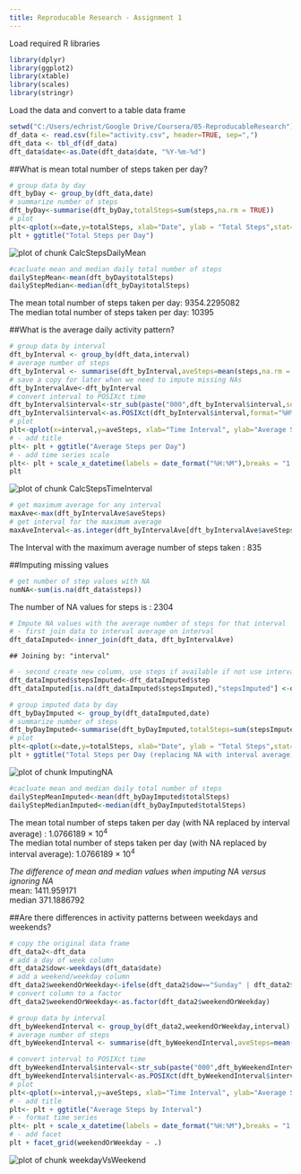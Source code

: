 ```yaml
---
title: Reproducable Research - Assignment 1
---
```


Load required R libraries


```r
library(dplyr)
library(ggplot2)
library(xtable)
library(scales)
library(stringr)
```
Load the data and convert to a table data frame


```r
setwd("C:/Users/echrist/Google Drive/Coursera/05-ReproducableResearch")
df_data <- read.csv(file="activity.csv", header=TRUE, sep=",")
dft_data <- tbl_df(df_data)
dft_data$date<-as.Date(dft_data$date, "%Y-%m-%d")
```
  
##What is mean total number of steps taken per day?


```r
# group data by day
dft_byDay <- group_by(dft_data,date)
# summarize number of steps
dft_byDay<-summarise(dft_byDay,totalSteps=sum(steps,na.rm = TRUE))
# plot 
plt<-qplot(x=date,y=totalSteps, xlab="Date", ylab = "Total Steps",stat="identity", data=dft_byDay, geom="histogram")
plt + ggtitle("Total Steps per Day")
```

![plot of chunk CalcStepsDailyMean](figure/CalcStepsDailyMean-1.png) 

```r
#cacluate mean and median daily total number of steps
dailyStepMean<-mean(dft_byDay$totalSteps)
dailyStepMedian<-median(dft_byDay$totalSteps)
```
The mean total number of steps taken per day:  9354.2295082  
The median total number of steps taken per day:  10395
  
##What is the average daily activity pattern?

```r
# group data by interval
dft_byInterval <- group_by(dft_data,interval)
# average number of steps
dft_byInterval <- summarise(dft_byInterval,aveSteps=mean(steps,na.rm = TRUE))
# save a copy for later when we need to impute missing NAs
dft_byIntervalAve<-dft_byInterval
# convert interval to POSIXct time
dft_byInterval$interval<-str_sub(paste("000",dft_byInterval$interval,sep=""),-4,-1)
dft_byInterval$interval<-as.POSIXct(dft_byInterval$interval,format="%H%M")
# plot
plt<-qplot(x=interval,y=aveSteps, xlab="Time Interval", ylab="Average Steps",stat="identity", data=dft_byInterval, geom="line")
# - add title
plt<- plt + ggtitle("Average Steps per Day")
# - add time series scale
plt<- plt + scale_x_datetime(labels = date_format("%H:%M"),breaks = "1 hour")
plt
```

![plot of chunk CalcStepsTimeInterval](figure/CalcStepsTimeInterval-1.png) 

```r
# get maximum average for any interval
maxAve<-max(dft_byIntervalAve$aveSteps)
# get interval for the maximum average
maxAveInterval<-as.integer(dft_byIntervalAve[dft_byIntervalAve$aveSteps==maxAve,1])
```
The Interval with the maximum average number of steps taken :  835

##Imputing missing values

```r
# get number of step values with NA
numNA<-sum(is.na(dft_data$steps))
```
The number of NA values for steps is :  2304


```r
# Impute NA values with the average number of steps for that interval
# - first join data to interval average on interval
dft_dataImputed<-inner_join(dft_data, dft_byIntervalAve)
```

```
## Joining by: "interval"
```

```r
# - second create new column, use steps if available if not use interval average
dft_dataImputed$stepsImputed<-dft_dataImputed$step
dft_dataImputed[is.na(dft_dataImputed$stepsImputed),"stepsImputed"] <-dft_dataImputed[is.na(dft_dataImputed$stepsImputed),"aveSteps"]

# group imputed data by day
dft_byDayImputed <- group_by(dft_dataImputed,date)
# summarize number of steps
dft_byDayImputed<-summarise(dft_byDayImputed,totalSteps=sum(stepsImputed,na.rm = TRUE))
# plot 
plt<-qplot(x=date,y=totalSteps, xlab="Date", ylab = "Total Steps",stat="identity", data=dft_byDayImputed, geom="histogram")
plt + ggtitle("Total Steps per Day (replacing NA with interval average)")
```

![plot of chunk ImputingNA](figure/ImputingNA-1.png) 

```r
#cacluate mean and median daily total number of steps
dailyStepMeanImputed<-mean(dft_byDayImputed$totalSteps)
dailyStepMedianImputed<-median(dft_byDayImputed$totalSteps)
```
The mean total number of steps taken per day (with NA replaced by interval average) :  1.0766189 &times; 10<sup>4</sup>  
The median total number of steps taken per day (with NA replaced by interval average):  1.0766189 &times; 10<sup>4</sup>


*The difference of mean and median values when imputing NA versus ignoring NA*  
mean: 1411.959171  
median 371.1886792


##Are there differences in activity patterns between weekdays and weekends?

```r
# copy the original data frame
dft_data2<-dft_data
# add a day of week column
dft_data2$dow<-weekdays(dft_data$date)
# add a weekend/weekday column
dft_data2$weekendOrWeekday<-ifelse(dft_data2$dow=="Sunday" | dft_data2$dow=="Saturday","Weekend","Weekday")
# convert column to a factor
dft_data2$weekendOrWeekday<-as.factor(dft_data2$weekendOrWeekday)

# group data by interval
dft_byWeekendInterval <- group_by(dft_data2,weekendOrWeekday,interval)
# average number of steps
dft_byWeekendInterval <- summarise(dft_byWeekendInterval,aveSteps=mean(steps,na.rm = TRUE))

# convert interval to POSIXct time
dft_byWeekendInterval$interval<-str_sub(paste("000",dft_byWeekendInterval$interval,sep=""),-4,-1)
dft_byWeekendInterval$interval<-as.POSIXct(dft_byWeekendInterval$interval,format="%H%M")
# plot
plt<-qplot(x=interval,y=aveSteps, xlab="Time Interval", ylab="Average Steps",stat="identity", data=dft_byWeekendInterval, geom="line")
# - add title
plt<- plt + ggtitle("Average Steps by Interval")
# - format time series
plt<- plt + scale_x_datetime(labels = date_format("%H:%M"),breaks = "1 hour")
# - add facet
plt + facet_grid(weekendOrWeekday ~ .)
```

![plot of chunk weekdayVsWeekend](figure/weekdayVsWeekend-1.png) 
